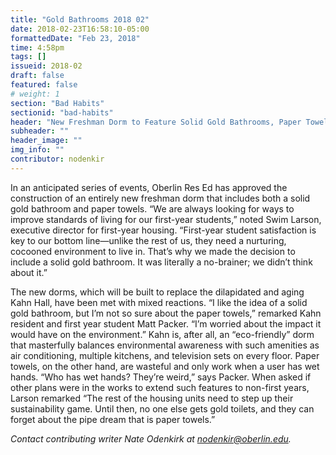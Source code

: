 ```yaml
---
title: "Gold Bathrooms 2018 02"
date: 2018-02-23T16:58:10-05:00
formattedDate: "Feb 23, 2018"
time: 4:58pm
tags: []
issueid: 2018-02
draft: false
featured: false
# weight: 1 
section: "Bad Habits"
sectionid: "bad-habits"
header: "New Freshman Dorm to Feature Solid Gold Bathrooms, Paper Towels"
subheader: ""
header_image: ""
img_info: ""
contributor: nodenkir
---
```


In an anticipated series of events, Oberlin Res Ed has approved the construction of an entirely new freshman dorm that includes both a solid gold bathroom and paper towels. “We are always looking for ways to improve standards of living for our first-year students,” noted Swim Larson, executive director for first-year housing. “First-year student satisfaction is key to our bottom line—unlike the rest of us, they need a nurturing, cocooned environment to live in. That’s why we made the decision to include a solid gold bathroom. It was literally a no-brainer; we didn’t think about it.” 

The new dorms, which will be built to replace the dilapidated and aging Kahn Hall, have been met with mixed reactions. “I like the idea of a solid gold bathroom, but I’m not so sure about the paper towels,” remarked Kahn resident and first year student Matt Packer. “I’m worried about the impact it would have on the environment.” Kahn is, after all, an “eco-friendly” dorm that masterfully balances environmental awareness with such amenities as air conditioning, multiple kitchens, and television sets on every floor. Paper towels, on the other hand, are wasteful and only work when a user has wet hands. “Who has wet hands? They’re weird,” says Packer. When asked if other plans were in the works to extend such features to non-first years, Larson remarked “The rest of the housing units need to step up their sustainability game. Until then, no one else gets gold toilets, and they can forget about the pipe dream that is paper towels.”

*Contact contributing writer Nate Odenkirk at nodenkir@oberlin.edu.*
